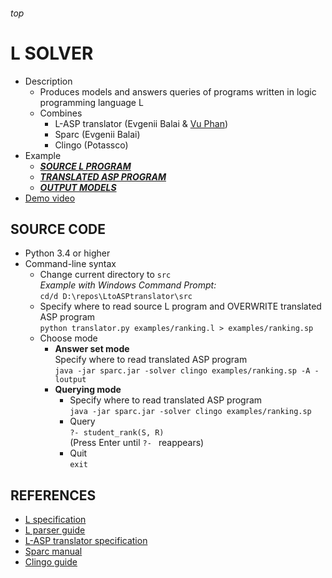 <h6>top

# L SOLVER
- Description
  - Produces models and answers queries of programs written in logic programming language L
  - Combines
    - L-ASP translator (Evgenii Balai & [Vu Phan][vuCV])
    - Sparc (Evgenii Balai)
    - Clingo (Potassco)
- Example
  - [**_SOURCE L PROGRAM_**][.l]
  - [**_TRANSLATED ASP PROGRAM_**][.sp]
  - [**_OUTPUT MODELS_**][.txt]
- [Demo video][youtubeL]

## SOURCE CODE
- Python 3.4 or higher
- Command-line syntax
  - Change current directory to `src`  
    *Example with Windows Command Prompt:*  
    `cd/d D:\repos\LtoASPtranslator\src`
  - Specify where to read source L program and OVERWRITE translated ASP program  
    `python translator.py examples/ranking.l > examples/ranking.sp`
  - Choose mode
    - **Answer set mode**  
      Specify where to read translated ASP program  
      `java -jar sparc.jar -solver clingo examples/ranking.sp -A -loutput`
    - **Querying mode**  
      - Specify where to read translated ASP program  
        `java -jar sparc.jar -solver clingo examples/ranking.sp`
      - Query  
        `?- student_rank(S, R)`  
        (Press Enter until `?- ` reappears)
      - Quit  
        `exit`

## REFERENCES
- [L specification][Lspec]
- [L parser guide][parser]
- [L-ASP translator specification][translator_spec]
- [Sparc manual][Sparc]
- [Clingo guide][Clingo]

[vuCV]: 
https://www.myweb.ttu.edu/vuphan/

[.l]: 
https://github.com/iensen/LtoASPtranslator/blob/master/src/examples/ranking.l
[.sp]: 
https://github.com/iensen/LtoASPtranslator/blob/master/src/examples/ranking.sp
[.txt]: 
https://github.com/iensen/LtoASPtranslator/blob/master/src/examples/ranking.txt

[youtubeL]:
https://youtu.be/VbqYOFqB3CQ?list=PLIJKsTidP3ztShBMVE3yybcoF8rhtf8HB

[Lspec]: 
https://github.com/iensen/LtoASPtranslator/blob/master/Lspec/Lspec.pdf
[parser]: 
https://github.com/iensen/LtoASPtranslator/blob/master/docs/Lparser_guide.md#top
[translator_spec]: 
https://github.com/iensen/LtoASPtranslator/blob/master/docs/translator_spec.md#top
[Sparc]: 
https://github.com/iensen/sparc/blob/master/User_Manual/Sparc_Manual.pdf
[Clingo]: 
http://sourceforge.net/projects/potassco/files/guide/2.0/guide-2.0.pdf
